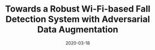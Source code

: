 ---
title: "Towards a Robust Wi-Fi-based Fall Detection System with Adversarial Data Augmentation"
collection: publications
permalink: publication/2020-03-18-ciss2020
excerpt: ''
date: 2020-03-18
venue: 'The 54th Annual Conference on Information Sciences and Systems 2020'
paperurl: 'https://ieeexplore.ieee.org/abstract/document/9086250'
citation: 'Tuan-Duy Nguyen, Huu-Nghia H. Nguyen (2020). &quot;Towards a Robust Wi-Fi-based Fall Detection System with Adversarial Data Augmentation&quot; <i>CISS 2020</i>. 1(1).'
---